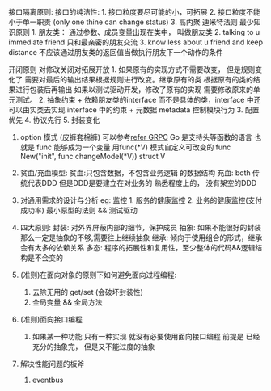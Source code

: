 接口隔离原则:
    接口的纯洁性:
        1. 接口粒度要尽可能的小，可拓展
        2. 接口粒度不能小于单一职责 (only one thine can change status)
        3. 高内聚 
迪米特法则
    最少知识原则
    1. 朋友类：
        通过参数、成员变量出现在类中， 叫做朋友类
    2. talking to u immediate friend 只和最亲密的朋友交流
    3. know less about u friend and keep distance 不应该通过朋友类的返回值当做执行朋友下一个动作的条件
    
开闭原则
    对修改关闭对拓展开放
    1. 如果原有的实现方式不需要改变， 但是规则变化了 需要对最后的输出结果根据规则进行改变。继承原有的类 根据原有的类的结果进行包装后再输出
        如果以测试驱动开发，修改了原有的实现 需要修改原来的单元测试。
    2. 抽象约束
        + 依赖朋友类的interface 而不是具体的类，interface 中还可以由实类去实现 interface 中的约束
        + 元数据 metadata 控制模块行为
    3. 配置优先
    4. 协议先行
    5. 封装变化

1. option 模式 (皮裤套棉裤) 可以参考[refer GRPC](https://github.com/grpc/grpc-go)
   Go 是支持头等函数的语言 也就是 func 能够成为一个变量
   用func(*V) 模式自定义可改变的 func
   New("init", func changeModel(*V)) struct V

2. 贫血/充血模型:
    贫血:只包含数据，不包含业务逻辑 的数据结构
    充血: both 传统代表DDD 但是DDD是要建立在对业务的 熟悉程度上的， 没有架空的DDD
    
3. 对通用需求的设计与分析
    eg: 监控
        1. 服务的健康监控
        2. 业务的健康监控(支付成功率)
            最小原型的法则 && 测试驱动
4. 四大原则:
    封装: 对外界屏蔽内部的细节，保护成员
    抽象: 如果不能很好的封装那么一定是抽象的不够,需要往上继续抽象
    继承: 倾向于使用组合的形式，继承会有太多的依赖关系
    多态: 程序的拓展性和复用性，至少整体的代码&&逻辑结构是不会变的
    
5. (准则)在面向对象的原则下如何避免面向过程编程:
    1. 去除无用的 get/set (会破坏封装性)
    2. 全局变量 && 全局方法 

6. (准则)面向接口编程
    1. 如果某一种功能 只有一种实现 就没有必要使用面向接口编程
    前提是 已经充分的抽象完， 但是又不能过度的抽象
    
7. 解决性能问题的板斧
    1. eventbus